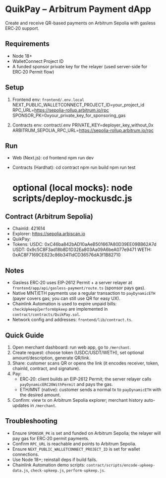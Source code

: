 # QuikPay – Arbitrum Payment dApp

Create and receive QR-based payments on Arbitrum Sepolia with gasless ERC‑20 support.

## Requirements
- Node 18+
- WalletConnect Project ID
- A funded sponsor private key for the relayer (used server-side for ERC‑20 Permit flow)

## Setup
1) Frontend env: `frontend/.env.local`
   NEXT_PUBLIC_WALLETCONNECT_PROJECT_ID=your_project_id
   RPC_URL=https://sepolia-rollup.arbitrum.io/rpc
   SPONSOR_PK=0xyour_private_key_for_sponsoring_gas

2) Contracts env: contract/.env
   PRIVATE_KEY=deployer_key_without_0x
   ARBITRUM_SEPOLIA_RPC_URL=https://sepolia-rollup.arbitrum.io/rpc

## Run
- Web (Next.js):
  cd frontend
  npm run dev

- Contracts (Hardhat):
  cd contract
  npm run build
  npm run test
  # optional (local mocks): node scripts/deploy-mockusdc.js

## Contract (Arbitrum Sepolia)
- ChainId: 421614
- Explorer: https://sepolia.arbiscan.io
- QuikPay: <to be updated after deploy>
- Tokens:
  USDC: 0xC46ba842bAD10aAeB501667A80D39EE09BB62A7d
  USDT: 0x9c5C8F3ad18b8D1D32Ea803Aa09A6beA077e9471
  WETH: 0xAC8F7169CE823c86b3411dCD36576dA3f1B82710

## Notes
- Gasless ERC‑20 uses EIP‑2612 Permit + a server relayer at `frontend/app/api/gasless-payment/route.ts` (sponsor pays gas).
- Native MNT/ETH payments use a regular transaction to `payDynamicETH` (payer covers gas; you can still use QR for easy UX).
- Chainlink Automation is used to expire unpaid bills: `checkUpkeep`/`performUpkeep` are implemented in `contract/contracts/QuikPay.sol`.
- Network config and addresses: `frontend/lib/contract.ts`.

## Quick Guide 
1) Open merchant dashboard: run web app, go to `/merchant`.
2) Create request: choose token (USDC/USDT/WETH), set optional amount/description, generate QR/link.
3) Share: customer scans QR or opens the link (it encodes receiver, token, chainId, contract, and signature).
4) Pay:
   - ERC‑20: client builds an EIP‑2612 Permit; the server relayer calls `payDynamicERC20WithPermit` and pays the gas.
   - ETH/MNT (native): customer sends a normal tx to `payDynamicETH` with the desired amount.
5) Confirm: view tx on Arbitrum Sepolia explorer; merchant history auto-updates in `/merchant`.

## Troubleshooting
- Ensure `SPONSOR_PK` is set and funded on Arbitrum Sepolia; the relayer will pay gas for ERC‑20 permit payments.
- Confirm `RPC_URL` is reachable and points to Arbitrum Sepolia.
- Ensure `NEXT_PUBLIC_WALLETCONNECT_PROJECT_ID` is set for wallet connections.
- Use Node 18+; reinstall deps if build fails.
- Chainlink Automation demo scripts: `contract/scripts/encode-upkeep-data.js`, `check-upkeep.js`, `perform-upkeep.js`.
